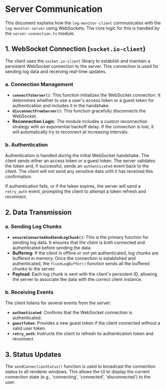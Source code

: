 
# Server Communication

This document explains how the `log-monitor-client` communicates with the `log-monitor-server` using WebSockets. The core logic for this is handled by the `server-connection.ts` module.

## 1. WebSocket Connection (`socket.io-client`)

The client uses the `socket.io-client` library to establish and maintain a persistent WebSocket connection to the server. This connection is used for sending log data and receiving real-time updates.

### a. Connection Management

*   **`connectToServer()`**: This function initializes the WebSocket connection. It determines whether to use a user's access token or a guest token for authentication and includes it in the handshake.
*   **`disconnectFromServer()`**: This function gracefully disconnects the WebSocket.
*   **Reconnection Logic**: The module includes a custom reconnection strategy with an exponential backoff delay. If the connection is lost, it will automatically try to reconnect at increasing intervals.

### b. Authentication

Authentication is handled during the initial WebSocket handshake. The client sends either an access token or a guest token. The server validates the token and, if successful, sends an `authenticated` event back to the client. The client will not send any sensitive data until it has received this confirmation.

If authentication fails, or if the token expires, the server will send a `retry_auth` event, prompting the client to attempt a token refresh and reconnect.

## 2. Data Transmission

### a. Sending Log Chunks

*   **`ensureConnectedAndSendLogChunk()`**: This is the primary function for sending log data. It ensures that the client is both connected and authenticated before sending the data.
*   **Buffering**: If the client is offline or not yet authenticated, log chunks are buffered in memory. Once the connection is established and authenticated, the `flushLogBuffer()` function sends all the buffered chunks to the server.
*   **Payload**: Each log chunk is sent with the client's persistent ID, allowing the server to associate the data with the correct client instance.

### b. Receiving Events

The client listens for several events from the server:

*   **`authenticated`**: Confirms that the WebSocket connection is authenticated.
*   **`guestToken`**: Provides a new guest token if the client connected without a valid user token.
*   **`retry_auth`**: Instructs the client to refresh its authentication token and reconnect.

## 3. Status Updates

The `sendConnectionStatus()` function is used to broadcast the connection status to all renderer windows. This allows the UI to display the current connection state (e.g., 'connecting', 'connected', 'disconnected') to the user.
